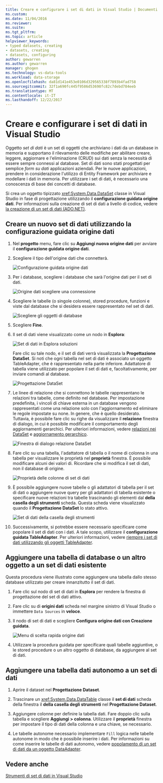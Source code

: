 ```yaml
---
title: Creare e configurare i set di dati in Visual Studio | Documenti Microsoft
ms.custom: 
ms.date: 11/04/2016
ms.reviewer: 
ms.suite: 
ms.tgt_pltfrm: 
ms.topic: article
helpviewer_keywords:
- typed datasets, creating
- datasets, creating
- datasets, configuring
author: gewarren
ms.author: gewarren
manager: ghogen
ms.technology: vs-data-tools
ms.workload: data-storage
ms.openlocfilehash: da81d141e453e0106d329565338f7893b4fad758
ms.sourcegitcommit: 32f1a690fc445f9586d53698fc82c7debd784eeb
ms.translationtype: MT
ms.contentlocale: it-IT
ms.lasthandoff: 12/22/2017
---
```

# <a name="create-and-configure-datasets-in-visual-studio"></a>Creare e configurare i set di dati in Visual Studio

Oggetto *set di dati* è un set di oggetti che archiviano i dati da un database in memoria e supportano il rilevamento delle modifiche per abilitare creare, leggere, aggiornare e l'eliminazione (CRUD) sui dati senza la necessità di essere sempre connessi al database. Set di dati sono stati progettati per semplice *form su dati* applicazioni aziendali. Per le nuove applicazioni, prendere in considerazione l'utilizzo di Entity Framework per archiviare e modellare i dati in memoria. Per utilizzare i set di dati, è necessario una conoscenza di base dei concetti di database.

Si crea un oggetto tipizzato <xref:System.Data.DataSet> classe in Visual Studio in fase di progettazione utilizzando il **configurazione guidata origine dati**. Per informazioni sulla creazione di set di dati a livello di codice, vedere [la creazione di un set di dati (ADO.NET)](/dotnet/framework/data/adonet/dataset-datatable-dataview/creating-a-dataset).

## <a name="create-a-new-dataset-by-using-the-data-source-configuration-wizard"></a>Creare un nuovo set di dati utilizzando la configurazione guidata origine dati

1.  Nel **progetto** menu, fare clic su **Aggiungi nuova origine dati** per avviare il **configurazione guidata origine dati**.

2.  Scegliere il tipo dell'origine dati che connetterà.

     ![Configurazione guidata origine dati](../data-tools/media/data-source-configuration-wizard.png "configurazione guidata origine dati")

3.  Per i database, scegliere i database che sarà l'origine dati per il set di dati.

     ![Origine dati scegliere una connessione](../data-tools/media/data-source-choose-a-connection.png "origine dati scegliere una connessione")

4.  Scegliere le tabelle (o singole colonne), stored procedure, funzioni e viste dal database che si desidera essere rappresentato nel set di dati.

     ![Scegliere gli oggetti di database](../data-tools/media/raddata-chose-objects.png "raddata scegliere oggetti")

5.  Scegliere **Fine**.

6.  Il set di dati viene visualizzato come un nodo in **Esplora**:

     ![Set di dati in Esplora soluzioni](../data-tools/media/dataset-in-solution-explorer.png "set di dati in Esplora soluzioni")

     Fare clic su tale nodo, e il set di dati verrà visualizzata la **Progettazione DataSet**. Si noti che ogni tabella nel set di dati è associato un oggetto TableAdapter, che è rappresentato nella parte inferiore. Adattatore di tabella viene utilizzato per popolare il set di dati e, facoltativamente, per inviare comandi al database.

     ![Progettazione DataSet](../data-tools/media/dataset-designer.png "Progettazione DataSet")

7.  Le linee di relazione che si connettono le tabelle rappresentano le relazioni tra tabelle, come definito nel database. Per impostazione predefinita, i vincoli di chiave esterna in un database vengono rappresentati come una relazione solo con l'aggiornamento ed eliminare le regole impostate su none. In genere, che è quello desiderato. Tuttavia, è possibile fare clic su righe da visualizzare il **relazione** finestra di dialogo, in cui è possibile modificare il comportamento degli aggiornamenti gerarchici. Per ulteriori informazioni, vedere [relazioni nei DataSet](../data-tools/relationships-in-datasets.md) e [aggiornamento gerarchico](../data-tools/hierarchical-update.md).

     ![Finestra di dialogo relazione DataSet](../data-tools/media/raddata-relation-dialog.png "finestra di dialogo relazione raddata")

8.  Fare clic su una tabella, l'adattatore di tabella o il nome di colonna in una tabella per visualizzare le proprietà nel **proprietà** finestra. È possibile modificare alcuni dei valori di. Ricordare che si modifica il set di dati, non il database di origine.

     ![Proprietà delle colonne di set di dati](../data-tools/media/dataset-column-properties.png "proprietà delle colonne di set di dati")

9. È possibile aggiungere nuove tabelle o gli adattatori di tabella per il set di dati o aggiungere nuove query per gli adattatori di tabella esistente o specificare nuove relazioni tra tabelle trascinando gli elementi dal **della casella degli strumenti** scheda. Questa scheda viene visualizzato quando il **Progettazione DataSet** lo stato attivo.

     ![Set di dati della casella degli strumenti](../data-tools/media/raddata-dataset-toolbox.png "raddata set di dati della casella degli strumenti")

10. Successivamente, si potrebbe essere necessario specificare come popolare il set di dati con i dati. A tale scopo, utilizzare il **configurazione guidata TableAdapter**. Per ulteriori informazioni, vedere [riempire i set di dati utilizzando gli oggetti TableAdapter](../data-tools/fill-datasets-by-using-tableadapters.md).

## <a name="add-a-database-table-or-other-object-to-an-existing-dataset"></a>Aggiungere una tabella di database o un altro oggetto a un set di dati esistente

Questa procedura viene illustrato come aggiungere una tabella dallo stesso database utilizzato per creare innanzitutto il set di dati.

1.  Fare clic sul nodo di set di dati in **Esplora** per rendere la finestra di progettazione del set di dati attivo.

2.  Fare clic su di **origini dati** scheda nel margine sinistro di Visual Studio o immettere `Data Sources` in **veloce**.

3.  Il nodo di set di dati e scegliere **Configura origine dati con Creazione guidata**.

     ![Menu di scelta rapida origine dati](../data-tools/media/data-source-context-menu.png "il menu di scelta rapida origine dati")

4.  Utilizzare la procedura guidata per specificare quali tabelle aggiuntive, o le stored procedure o un altro oggetto di database, da aggiungere al set di dati.

## <a name="add-a-stand-alone-data-table-to-a-dataset"></a>Aggiungere una tabella dati autonomo a un set di dati

1.  Aprire il dataset nel **Progettazione Dataset**.

2.  Trascinare un <xref:System.Data.DataTable> classe il **set di dati** scheda della finestra il **della casella degli strumenti** nel **Progettazione Dataset**.

3.  Aggiungere colonne per definire la tabella dati. Fare doppio clic sulla tabella e scegliere **Aggiungi > colonna**. Utilizzare il **proprietà** finestra per impostare il tipo di dati della colonna e una chiave, se necessario.

4.  Le tabelle autonome necessario implementare `Fill` logica nelle tabelle autonome in modo che è possibile inserire i dati. Per informazioni su come inserire le tabelle di dati autonomo, vedere [popolamento di un set di dati da un oggetto DataAdapter](/dotnet/framework/data/adonet/populating-a-dataset-from-a-dataadapter).

## <a name="see-also"></a>Vedere anche

[Strumenti di set di dati in Visual Studio](../data-tools/dataset-tools-in-visual-studio.md)
